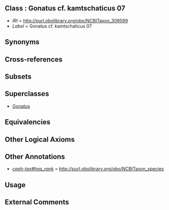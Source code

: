 
## Class : Gonatus cf. kamtschaticus 07

 * *IRI* = http://purl.obolibrary.org/obo/NCBITaxon_309599
 * *Label* = Gonatus cf. kamtschaticus 07

## Synonyms


## Cross-references


## Subsets


## Superclasses

 * [Gonatus](../../NCBITaxon/11/NCBITaxon_61711.md)

## Equivalencies


## Other Logical Axioms


## Other Annotations

 * *[ceph-tax#has_rank](../../ceph-tax#has/nk/ceph-tax#has_rank.md)* = http://purl.obolibrary.org/obo/NCBITaxon_species

## Usage


## External Comments

